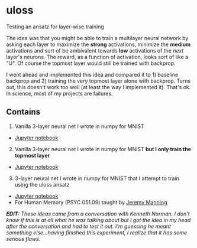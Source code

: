 # uloss
Testing an ansatz for layer-wise training

The idea was that you might be able to train a multilayer neural network by asking each layer to maximize the **strong** activations, minimize the **medium** activations and sort of be ambivalent towards **low** activations of the _next_ layer's neurons. The reward, as a function of activation, looks sort of like a "U". Of course the topmost layer would still be trained with backprop.

I went ahead and implemented this idea and compared it to 1) baseline backprop and 2) training the very topmost layer alone with backprop. Turns out, this doesn't work too well (at least the way I implemented it). That's ok. In science, most of my projects are failures.

## Contains

1. Vanilla 3-layer neural net I wrote in numpy for MNIST
  * [Jupyter notebook](https://nbviewer.jupyter.org/github/greydanus/np_nets/blob/master/uloss/mnist_nn.ipynb)
2. Vanilla 3-layer neural net I wrote in numpy for MNIST **but I only train the topmost layer**
  * [Jupyter notebook](https://nbviewer.jupyter.org/github/greydanus/np_nets/blob/master/synthetic_gradients.ipynb)
3. 3-layer neural net I wrote in numpy for MNIST that I attempt to train using the uloss ansatz
  * [Jupyter notebook](https://nbviewer.jupyter.org/github/greydanus/np_nets/blob/master/hebb-pset5.ipynb)
  * For Human Memory (PSYC 051.09) taught by [Jeremy Manning](http://www.context-lab.com/)

<i>**EDIT:** These ideas came from a conversation with Kenneth Norman. I don't know if this is _at all_ what he was talking about but I got the idea in my head after the conversation and had to test it out. I'm guessing he meant something else...having finished this experiment, I realize that it has some serious flaws.
